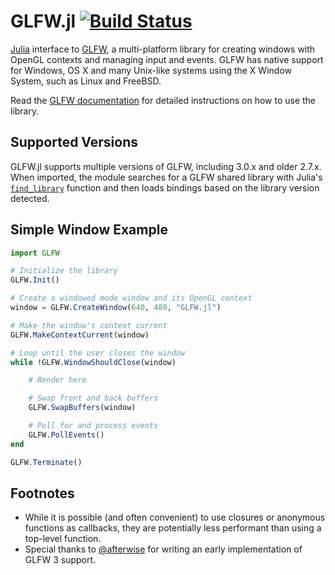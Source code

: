 GLFW.jl  [![Build Status](https://travis-ci.org/jayschwa/GLFW.jl.svg?branch=master)](https://travis-ci.org/jayschwa/GLFW.jl)
=======

[Julia][1] interface to [GLFW][2], a multi-platform library for creating windows with OpenGL contexts and managing input and events. GLFW has native support for Windows, OS X and many Unix-like systems using the X Window System, such as Linux and FreeBSD.

Read the [GLFW documentation][4] for detailed instructions on how to use the library.

[1]: http://julialang.org/
[2]: http://www.glfw.org/
[3]: https://wikipedia.org/wiki/OpenGL
[4]: http://www.glfw.org/documentation.html


Supported Versions
------------------

GLFW.jl supports multiple versions of GLFW, including 3.0.x and older 2.7.x. When imported, the module searches for a GLFW shared library with Julia's [`find_library`][5] function and then loads bindings based on the library version detected.

[5]: http://docs.julialang.org/en/latest/stdlib/base/#Base.find_library


Simple Window Example
---------------------
```julia
import GLFW

# Initialize the library
GLFW.Init()

# Create a windowed mode window and its OpenGL context
window = GLFW.CreateWindow(640, 480, "GLFW.jl")

# Make the window's context current
GLFW.MakeContextCurrent(window)

# Loop until the user closes the window
while !GLFW.WindowShouldClose(window)

	# Render here

	# Swap front and back buffers
	GLFW.SwapBuffers(window)

	# Poll for and process events
	GLFW.PollEvents()
end

GLFW.Terminate()
```


Footnotes
---------
* While it is possible (and often convenient) to use closures or anonymous functions as callbacks, they are potentially less performant than using a top-level function.
* Special thanks to [@afterwise](https://github.com/afterwise) for writing an early implementation of GLFW 3 support.
